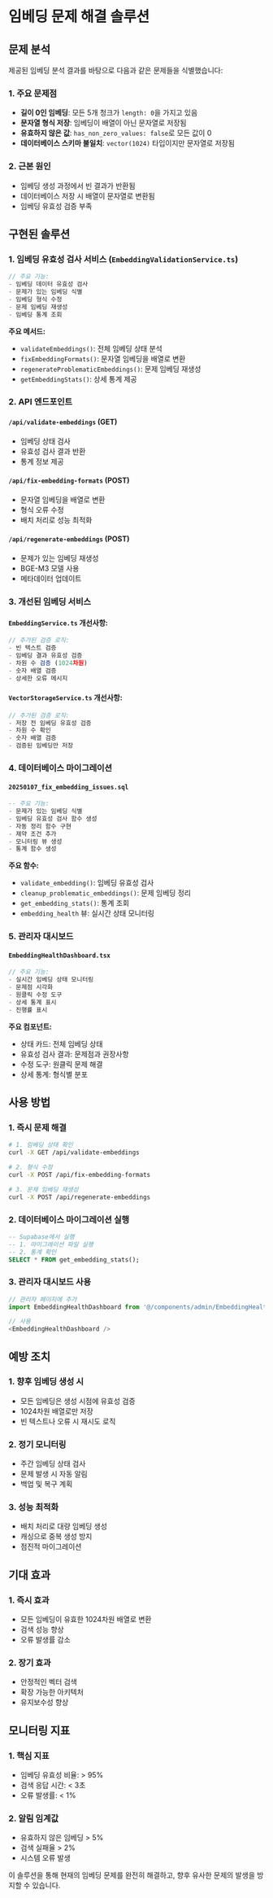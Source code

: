 # 임베딩 문제 해결 솔루션

## 문제 분석

제공된 임베딩 분석 결과를 바탕으로 다음과 같은 문제들을 식별했습니다:

### 1. 주요 문제점
- **길이 0인 임베딩**: 모든 5개 청크가 `length: 0`을 가지고 있음
- **문자열 형식 저장**: 임베딩이 배열이 아닌 문자열로 저장됨
- **유효하지 않은 값**: `has_non_zero_values: false`로 모든 값이 0
- **데이터베이스 스키마 불일치**: `vector(1024)` 타입이지만 문자열로 저장됨

### 2. 근본 원인
- 임베딩 생성 과정에서 빈 결과가 반환됨
- 데이터베이스 저장 시 배열이 문자열로 변환됨
- 임베딩 유효성 검증 부족

## 구현된 솔루션

### 1. 임베딩 유효성 검사 서비스 (`EmbeddingValidationService.ts`)

```typescript
// 주요 기능:
- 임베딩 데이터 유효성 검사
- 문제가 있는 임베딩 식별
- 임베딩 형식 수정
- 문제 임베딩 재생성
- 임베딩 통계 조회
```

**주요 메서드:**
- `validateEmbeddings()`: 전체 임베딩 상태 분석
- `fixEmbeddingFormats()`: 문자열 임베딩을 배열로 변환
- `regenerateProblematicEmbeddings()`: 문제 임베딩 재생성
- `getEmbeddingStats()`: 상세 통계 제공

### 2. API 엔드포인트

#### `/api/validate-embeddings` (GET)
- 임베딩 상태 검사
- 유효성 검사 결과 반환
- 통계 정보 제공

#### `/api/fix-embedding-formats` (POST)
- 문자열 임베딩을 배열로 변환
- 형식 오류 수정
- 배치 처리로 성능 최적화

#### `/api/regenerate-embeddings` (POST)
- 문제가 있는 임베딩 재생성
- BGE-M3 모델 사용
- 메타데이터 업데이트

### 3. 개선된 임베딩 서비스

#### `EmbeddingService.ts` 개선사항:
```typescript
// 추가된 검증 로직:
- 빈 텍스트 검증
- 임베딩 결과 유효성 검증
- 차원 수 검증 (1024차원)
- 숫자 배열 검증
- 상세한 오류 메시지
```

#### `VectorStorageService.ts` 개선사항:
```typescript
// 추가된 검증 로직:
- 저장 전 임베딩 유효성 검증
- 차원 수 확인
- 숫자 배열 검증
- 검증된 임베딩만 저장
```

### 4. 데이터베이스 마이그레이션

#### `20250107_fix_embedding_issues.sql`
```sql
-- 주요 기능:
- 문제가 있는 임베딩 식별
- 임베딩 유효성 검사 함수 생성
- 자동 정리 함수 구현
- 제약 조건 추가
- 모니터링 뷰 생성
- 통계 함수 생성
```

**주요 함수:**
- `validate_embedding()`: 임베딩 유효성 검사
- `cleanup_problematic_embeddings()`: 문제 임베딩 정리
- `get_embedding_stats()`: 통계 조회
- `embedding_health` 뷰: 실시간 상태 모니터링

### 5. 관리자 대시보드

#### `EmbeddingHealthDashboard.tsx`
```typescript
// 주요 기능:
- 실시간 임베딩 상태 모니터링
- 문제점 시각화
- 원클릭 수정 도구
- 상세 통계 표시
- 진행률 표시
```

**주요 컴포넌트:**
- 상태 카드: 전체 임베딩 상태
- 유효성 검사 결과: 문제점과 권장사항
- 수정 도구: 원클릭 문제 해결
- 상세 통계: 형식별 분포

## 사용 방법

### 1. 즉시 문제 해결

```bash
# 1. 임베딩 상태 확인
curl -X GET /api/validate-embeddings

# 2. 형식 수정
curl -X POST /api/fix-embedding-formats

# 3. 문제 임베딩 재생성
curl -X POST /api/regenerate-embeddings
```

### 2. 데이터베이스 마이그레이션 실행

```sql
-- Supabase에서 실행
-- 1. 마이그레이션 파일 실행
-- 2. 통계 확인
SELECT * FROM get_embedding_stats();
```

### 3. 관리자 대시보드 사용

```typescript
// 관리자 페이지에 추가
import EmbeddingHealthDashboard from '@/components/admin/EmbeddingHealthDashboard';

// 사용
<EmbeddingHealthDashboard />
```

## 예방 조치

### 1. 향후 임베딩 생성 시
- 모든 임베딩은 생성 시점에 유효성 검증
- 1024차원 배열로만 저장
- 빈 텍스트나 오류 시 재시도 로직

### 2. 정기 모니터링
- 주간 임베딩 상태 검사
- 문제 발생 시 자동 알림
- 백업 및 복구 계획

### 3. 성능 최적화
- 배치 처리로 대량 임베딩 생성
- 캐싱으로 중복 생성 방지
- 점진적 마이그레이션

## 기대 효과

### 1. 즉시 효과
- 모든 임베딩이 유효한 1024차원 배열로 변환
- 검색 성능 향상
- 오류 발생률 감소

### 2. 장기 효과
- 안정적인 벡터 검색
- 확장 가능한 아키텍처
- 유지보수성 향상

## 모니터링 지표

### 1. 핵심 지표
- 임베딩 유효성 비율: > 95%
- 검색 응답 시간: < 3초
- 오류 발생률: < 1%

### 2. 알림 임계값
- 유효하지 않은 임베딩 > 5%
- 검색 실패율 > 2%
- 시스템 오류 발생

이 솔루션을 통해 현재의 임베딩 문제를 완전히 해결하고, 향후 유사한 문제의 발생을 방지할 수 있습니다.
